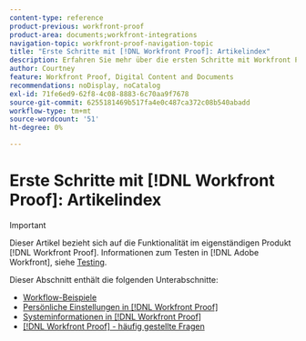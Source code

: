 ```yaml
---
content-type: reference
product-previous: workfront-proof
product-area: documents;workfront-integrations
navigation-topic: workfront-proof-navigation-topic
title: "Erste Schritte mit [!DNL Workfront Proof]: Artikelindex"
description: Erfahren Sie mehr über die ersten Schritte mit Workfront Proof.
author: Courtney
feature: Workfront Proof, Digital Content and Documents
recommendations: noDisplay, noCatalog
exl-id: 71fe6ed9-62f8-4c08-8883-6c70aa9f7678
source-git-commit: 6255181469b517fa4e0c487ca372c08b540abadd
workflow-type: tm+mt
source-wordcount: '51'
ht-degree: 0%

---
```


# Erste Schritte mit [!DNL Workfront Proof]: Artikelindex

<!-- Audited: 1/2024 -->

>[!IMPORTANT]
>
>Dieser Artikel bezieht sich auf die Funktionalität im eigenständigen Produkt [!DNL Workfront Proof]. Informationen zum Testen in [!DNL Adobe Workfront], siehe [Testing](../../review-and-approve-work/proofing/proofing.md).

Dieser Abschnitt enthält die folgenden Unterabschnitte:

* [Workflow-Beispiele](../../workfront-proof/wp-getstarted/workflow-examples/workflow-examples.md)
* [Persönliche Einstellungen in [!DNL Workfront Proof]](../../workfront-proof/wp-getstarted/personal-settings/personal-settings.md)
* [Systeminformationen in [!DNL Workfront Proof]](../../workfront-proof/wp-getstarted/system-information/system-information.md)
* [[!DNL Workfront Proof] - häufig gestellte Fragen](../../workfront-proof/wp-getstarted/faqs/faqs.md)
